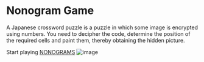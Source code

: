 # Nonogram Game

A Japanese crossword puzzle is a puzzle in which some image is encrypted using numbers. You need to decipher the code, determine the position of the required cells and paint them, thereby obtaining the hidden picture.

Start playing [NONOGRAMS](https://khvorosttt.github.io/nonograms/)
![image](https://github.com/user-attachments/assets/06723f27-0173-46d9-88e6-eaf23e7818dd)
